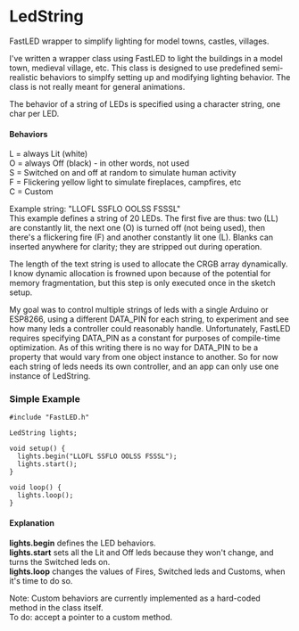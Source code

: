 # LedString
FastLED wrapper to simplify lighting for model towns, castles, villages.

I've written a wrapper class using FastLED to light the buildings in a model town, medieval village, etc. 
This class is designed to use predefined semi-realistic behaviors to simplfy setting up and modifying lighting behavior. 
The class is not really meant for general animations.

The behavior of a string of LEDs is specified using a character string, one char per LED.  

#### Behaviors
L = always Lit (white)  
O = always Off (black) - in other words, not used  
S = Switched on and off at random to simulate human activity  
F = Flickering yellow light to simulate fireplaces, campfires, etc  
C = Custom

Example string: "LLOFL SSFLO OOLSS FSSSL"  
This example defines a string of 20 LEDs. The first five are thus: two (LL) are constantly lit, the next one (O) is turned off (not being used), then there's a flickering fire (F) and another constantly lit one (L). 
Blanks can inserted anywhere for clarity; they are stripped out during operation.
  
The length of the text string is used to allocate the CRGB array dynamically. I know dynamic allocation is frowned upon 
because of the potential for memory fragmentation, but this step is only executed once in the sketch setup.

My goal was to control multiple strings of leds with a single Arduino or ESP8266, using a different DATA_PIN for each string,
to experiment and see how many leds a controller could reasonably handle. Unfortunately, FastLED requires specifying DATA_PIN as 
a constant for purposes of compile-time optimization. As of this writing there is no way for DATA_PIN to be a property that would
vary from one object instance to another. So for now each string of leds needs its own controller, and an app can only use one
instance of LedString. 

### Simple Example

```
#include "FastLED.h"

LedString lights;

void setup() {
  lights.begin("LLOFL SSFLO OOLSS FSSSL");
  lights.start();
} 

void loop() {
  lights.loop();
}
```

#### Explanation
**lights.begin** defines the LED behaviors.  
**lights.start** sets all the Lit and Off leds because they won't change, and turns the Switched leds on.  
**lights.loop**  changes the values of Fires, Switched leds and Customs, when it's time to do so.

Note: Custom behaviors are currently implemented as a hard-coded method in the class itself.  
To do: accept a pointer to a custom method.


